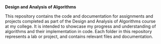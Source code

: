 **Design and Analysis of Algorithms**

This repository contains the code and documentation for assignments and projects completed as part of the Design and Analysis of Algorithms course at my college. It is intended to showcase my progress and understanding of algorithms and their implementation in code.
Each folder in this repository represents a lab or project, and contains relevant files and documentation.
